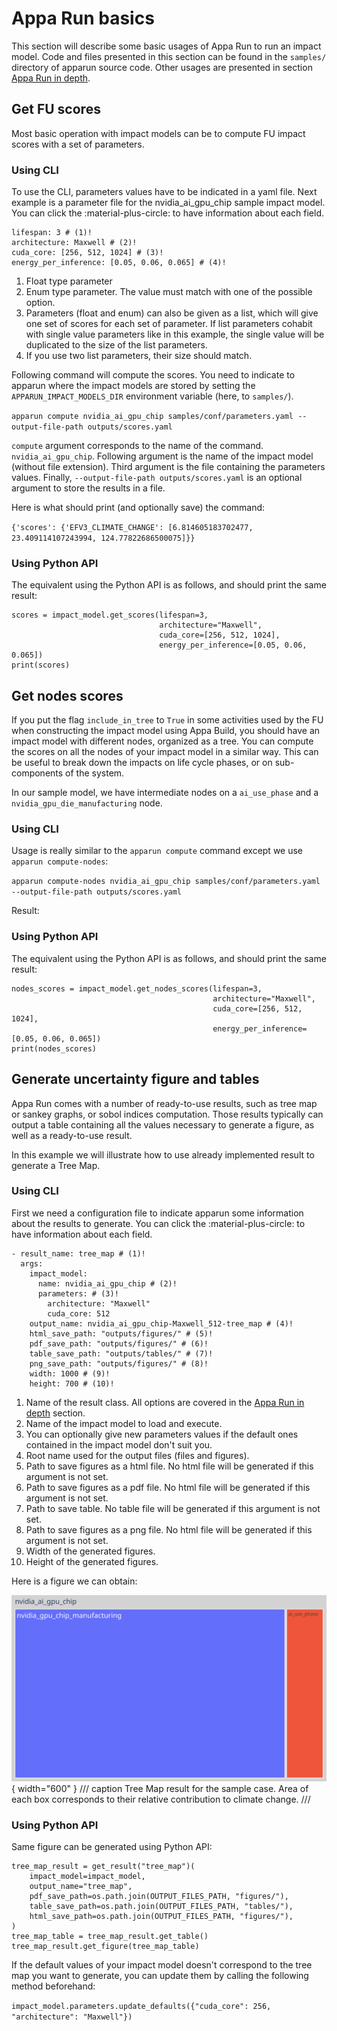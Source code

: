 # Appa Run basics

This section will describe some basic usages of Appa Run to run an impact model.
Code and files presented in this section can be found in the `samples/` directory of apparun source code.
Other usages are presented in section [Appa Run in depth](..%2Fin_depth%2Fappa_run_in_depth.md).

## Get FU scores

Most basic operation with impact models can be to compute FU impact scores with a set of parameters.

### Using CLI

To use the CLI, parameters values have to be indicated in a yaml file.
Next example is a parameter file for the nvidia_ai_gpu_chip sample impact model.
You can click the :material-plus-circle: to have information about each field.

``` { .yaml linenums="1" title="samples/conf/parameters.yaml" }
lifespan: 3 # (1)!
architecture: Maxwell # (2)!
cuda_core: [256, 512, 1024] # (3)!
energy_per_inference: [0.05, 0.06, 0.065] # (4)!
```

1. Float type parameter
2. Enum type parameter. The value must match with one of the possible option.
3. Parameters (float and enum) can also be given as a list, which will give one set of scores for each set of parameter. If list parameters cohabit with single value parameters like in this example, the single value will be duplicated to the size of the list parameters. 
4. If you use two list parameters, their size should match.

Following command will compute the scores. You need to indicate to apparun where the impact models are stored by setting the `APPARUN_IMPACT_MODELS_DIR` environment variable (here, to `samples/`).

```apparun compute nvidia_ai_gpu_chip samples/conf/parameters.yaml --output-file-path outputs/scores.yaml```

`compute` argument corresponds to the name of the command. `nvidia_ai_gpu_chip`.
Following argument is the name of the impact model (without file extension).
Third argument is the file containing the parameters values.
Finally, `--output-file-path outputs/scores.yaml` is an optional argument to store the results in a file.

Here is what should print (and optionally save) the command:

```{'scores': {'EFV3_CLIMATE_CHANGE': [6.814605183702477, 23.409114107243994, 124.77822686500075]}}```

### Using Python API

The equivalent using the Python API is as follows, and should print the same result:

``` { .python linenums="1" title="samples/conf/parameters.yaml" }
scores = impact_model.get_scores(lifespan=3,
                                 architecture="Maxwell",
                                 cuda_core=[256, 512, 1024],
                                 energy_per_inference=[0.05, 0.06, 0.065])
print(scores)
```

## Get nodes scores

If you put the flag `include_in_tree` to `True` in some activities used by the FU when constructing the impact model using Appa Build, you should have an impact model with different nodes, organized as a tree.
You can compute the scores on all the nodes of your impact model in a similar way. This can be useful to break down the impacts on life cycle phases, or on sub-components of the system.

In our sample model, we have intermediate nodes on a `ai_use_phase` and a `nvidia_gpu_die_manufacturing` node.

### Using CLI

Usage is really similar to the `apparun compute` command except we use `apparun compute-nodes`: 

```apparun compute-nodes nvidia_ai_gpu_chip samples/conf/parameters.yaml --output-file-path outputs/scores.yaml```

Result: 
``` ```


### Using Python API

The equivalent using the Python API is as follows, and should print the same result:

``` { .python linenums="1" title="samples/conf/parameters.yaml" }
nodes_scores = impact_model.get_nodes_scores(lifespan=3,
                                             architecture="Maxwell",
                                             cuda_core=[256, 512, 1024],
                                             energy_per_inference=[0.05, 0.06, 0.065])
print(nodes_scores)
```

## Generate uncertainty figure and tables

Appa Run comes with a number of ready-to-use results, such as tree map or sankey graphs, or sobol indices computation.
Those results typically can output a table containing all the values necessary to generate a figure, as well as a ready-to-use result.

In this example we will illustrate how to use already implemented result to generate a Tree Map.

### Using CLI

First we need a configuration file to indicate apparun some information about the results to generate.
You can click the :material-plus-circle: to have information about each field.

``` { .yaml linenums="1" title="samples/conf/all_results.yaml" }
- result_name: tree_map # (1)!
  args:
    impact_model:
      name: nvidia_ai_gpu_chip # (2)!
      parameters: # (3)!
        architecture: "Maxwell"
        cuda_core: 512
    output_name: nvidia_ai_gpu_chip-Maxwell_512-tree_map # (4)!
    html_save_path: "outputs/figures/" # (5)!
    pdf_save_path: "outputs/figures/" # (6)!
    table_save_path: "outputs/tables/" # (7)!
    png_save_path: "outputs/figures/" # (8)!
    width: 1000 # (9)!
    height: 700 # (10)!
```

1. Name of the result class. All options are covered in the [Appa Run in depth](..%2Fin_depth%2Fappa_run_in_depth.md) section.
2. Name of the impact model to load and execute.
3. You can optionally give new parameters values if the default ones contained in the impact model don't suit you.
4. Root name used for the output files (files and figures).
5. Path to save figures as a html file. No html file will be generated if this argument is not set.
6. Path to save figures as a pdf file. No html file will be generated if this argument is not set.
7. Path to save table. No table file will be generated if this argument is not set.
8. Path to save figures as a png file. No html file will be generated if this argument is not set.
9. Width of the generated figures.
10. Height of the generated figures.

Here is a figure we can obtain:

![Sample Tree Map Figure](../assets/basics/tree_map-EFV3_CLIMATE_CHANGE.svg){ width="600" }
/// caption
Tree Map result for the sample case. Area of each box corresponds to their relative contribution to climate change. 
///


### Using Python API

Same figure can be generated using Python API:

``` { .python linenums="1" title="samples/conf/parameters.yaml" }
tree_map_result = get_result("tree_map")(
    impact_model=impact_model,
    output_name="tree_map",
    pdf_save_path=os.path.join(OUTPUT_FILES_PATH, "figures/"),
    table_save_path=os.path.join(OUTPUT_FILES_PATH, "tables/"),
    html_save_path=os.path.join(OUTPUT_FILES_PATH, "figures/"),
)
tree_map_table = tree_map_result.get_table()
tree_map_result.get_figure(tree_map_table)
```

If the default values of your impact model doesn't correspond to the tree map you want to generate, you can update them by calling the following method beforehand:

```impact_model.parameters.update_defaults({"cuda_core": 256, "architecture": "Maxwell"})```
